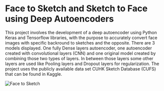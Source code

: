 # Face to Sketch and Sketch to Face using Deep Autoencoders

This project involves the development of a deep autoencoder using Python Keras and Tensorflow libraries, with the purpose to accurately convert face images with specific backround to sketches and the opposite. There are 3 models displayed. One fully Dense layers autoencoder, one autoencoder created with convolutional layers (CNN) and one original model created by combining those two types of layers. In between those layers some other layers are used like Pooling layers and Dropout layers for regularization. The project uses the publicly available data set CUHK Sketch Database (CUFS) that can be found in Kaggle. 

![Face to Sketch](https://drive.google.com/file/d/1Ith0kIzOP9jzfjh0u0QSyQ8Dwk7Tj8_k/view?usp=sharing)
